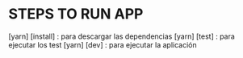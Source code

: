 # STEPS TO RUN APP

  [yarn] [install] : para descargar las dependencias
  [yarn] [test] : para ejecutar los test
  [yarn] [dev] : para ejecutar la aplicación


